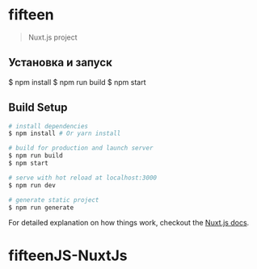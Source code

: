 # fifteen

> Nuxt.js project

## Установка и запуск

$ npm install
$ npm run build
$ npm start

## Build Setup

``` bash
# install dependencies
$ npm install # Or yarn install 

# build for production and launch server
$ npm run build
$ npm start

# serve with hot reload at localhost:3000
$ npm run dev

# generate static project
$ npm run generate
```

For detailed explanation on how things work, checkout the [Nuxt.js docs](https://github.com/nuxt/nuxt.js).

# fifteenJS-NuxtJs
